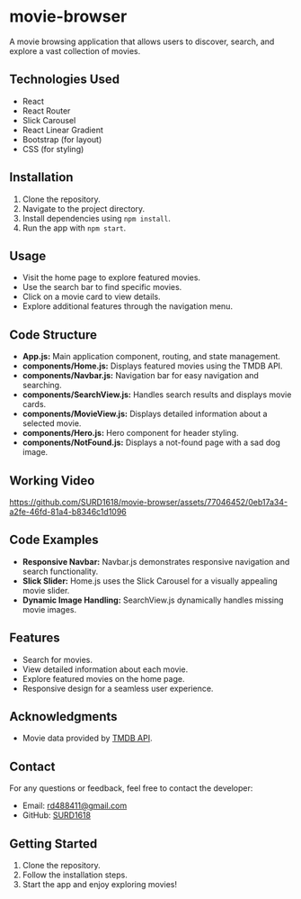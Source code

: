 # movie-browser
A movie browsing application that allows users to discover, search, and explore a vast collection of movies.

## Technologies Used

- React
- React Router
- Slick Carousel
- React Linear Gradient
- Bootstrap (for layout)
- CSS (for styling)

## Installation

1. Clone the repository.
2. Navigate to the project directory.
3. Install dependencies using `npm install`.
4. Run the app with `npm start`.

## Usage

- Visit the home page to explore featured movies.
- Use the search bar to find specific movies.
- Click on a movie card to view details.
- Explore additional features through the navigation menu.

## Code Structure

- **App.js:** Main application component, routing, and state management.
- **components/Home.js:** Displays featured movies using the TMDB API.
- **components/Navbar.js:** Navigation bar for easy navigation and searching.
- **components/SearchView.js:** Handles search results and displays movie cards.
- **components/MovieView.js:** Displays detailed information about a selected movie.
- **components/Hero.js:** Hero component for header styling.
- **components/NotFound.js:** Displays a not-found page with a sad dog image.

## Working Video
https://github.com/SURD1618/movie-browser/assets/77046452/0eb17a34-a2fe-46fd-81a4-b8346c1d1096

## Code Examples

- **Responsive Navbar:** Navbar.js demonstrates responsive navigation and search functionality.
- **Slick Slider:** Home.js uses the Slick Carousel for a visually appealing movie slider.
- **Dynamic Image Handling:** SearchView.js dynamically handles missing movie images.

## Features

- Search for movies.
- View detailed information about each movie.
- Explore featured movies on the home page.
- Responsive design for a seamless user experience.

## Acknowledgments

- Movie data provided by [TMDB API](https://www.themoviedb.org/).

## Contact

For any questions or feedback, feel free to contact the developer:
- Email: rd488411@gmail.com
- GitHub: [SURD1618](https://github.com/SURD1618)

## Getting Started

1. Clone the repository.
2. Follow the installation steps.
3. Start the app and enjoy exploring movies!


